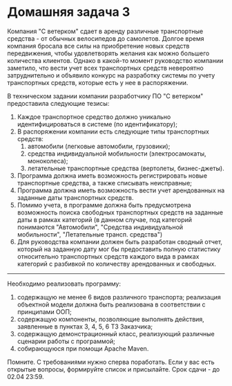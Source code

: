 # Домашняя задача 3
Компания "С ветерком" сдает в аренду различные транспортные средства - от обычных велосипедов до самолетов.
Долгое время компания бросала все силы на приобретение новых средств передвижения, чтобы удовлетворять желания
как можно большего количества клиентов. Однако в какой-то момент руководство компании заметило, что вести учет
всех транспортных средств невероятно затруднительно и объявило конкурс на разработку системы по учету транспортных
средств, которые есть у нее в распоряжении.

В техническом задании компании разработчику ПО "С ветерком" предоставила следующие тезисы:
1. Каждое транспортное средство должно уникально идентифицироваться в системе (по идентификатору);
2. В распоряжении компании есть следующие типы транспортных средств:
   1. автомобили (легковые автомобили, грузовики);
   2. средства индивидуальной мобильности (электросамокаты, моноколеса);
   3. летательные транспортные средства (вертолеты, бизнес-джеты).
3. Программа должна иметь возможность регистрировать новые транспортные средства, а также списывать неисправные;
4. Программа должна иметь возможность вести учет арендованных на заданные даты транспортных средств.
5. Помимо учета, в программе должна быть предусмотрена возможность поиска свободных транспортных средств на заданные даты
   в рамках категорий (в данном случае, под категорий понимаются "Автомобили", "Средства индивидуальной мобильности", "Летательные трансп. средства")
6. Для руководства компании должен быть разработан сводный отчет, который на заданную дату мог бы предоставить полную
   статистику относительно транспортных средств каждого вида в рамках категорий с разбивкой по количеству арендованных и свободных.
---
Необходимо реализовать программу:
1. содержащую не менее 6 видов различного транспорта; реализация объектной модели должна быть реализована в соответствии
   с принципами ООП;
2. содержащую компоненты, позволяющие выполнять действия, заявленные в пунктах 3, 4, 5, 6 ТЗ Заказчика;
3. содержащую демонстрационный класс, реализующий различные сценарии работы с программой;
4. собирающуюся при помощи Apache Maven.

Помните. С требованиями нужно сперва поработать. Если у вас есть открытые вопросы, формируйте список и присылайте.
Срок сдачи - до 02.04 23:59.